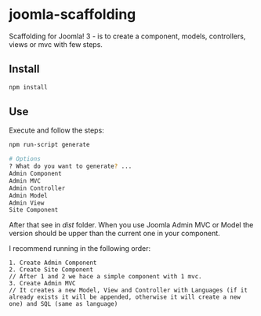 # joomla-scaffolding
Scaffolding for Joomla! 3 - is to create a component, models, controllers, views or mvc with few steps.

## Install

```bash
npm install
```

## Use

Execute and follow the steps:
```bash
npm run-script generate
```

```bash
# Options
? What do you want to generate? ...
Admin Component
Admin MVC
Admin Controller
Admin Model
Admin View
Site Component
```

After that see in *dist* folder. When you use Joomla Admin MVC or Model the version should be upper than the current one in your component.

I recommend running in the following order:
```
1. Create Admin Component
2. Create Site Component
// After 1 and 2 we hace a simple component with 1 mvc.
3. Create Admin MVC
// It creates a new Model, View and Controller with Languages (if it already exists it will be appended, otherwise it will create a new one) and SQL (same as language)
```